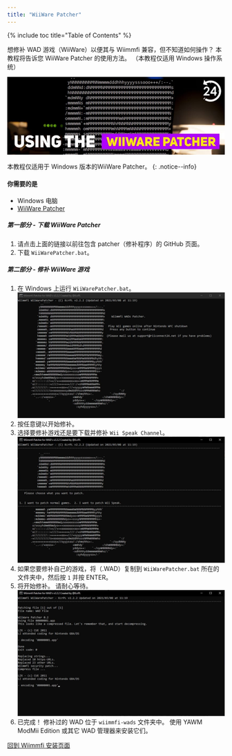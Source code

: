 ```yaml
---
title: "WiiWare Patcher"
---
```


{% include toc title="Table of Contents" %}

想修补 WAD 游戏（WiiWare）以便其与 Wiimmfi 兼容，但不知道如何操作？ 本教程将告诉您 WiiWare Patcher 的使用方法。 （本教程仅适用 Windows 操作系统）

![使用 WiiWare Patcher](/images/rc24_using_the_wiiware_patcher.jpg)

本教程仅适用于 Windows 版本的WiiWare Patcher。
{: .notice--info}

#### 你需要的是

* Windows 电脑
* [WiiWare Patcher](https://github.com/RiiConnect24/WiiWare-Patcher/releases)

##### 第一部分 - 下载 WiiWare Patcher

1. 请点击上面的链接以前往包含 patcher（修补程序）的 GitHub 页面。
2. 下载 `WiiWarePatcher.bat`。

##### 第二部分 - 修补 WiiWare 游戏

1. 在 Windows 上运行 `WiiWarePatcher.bat`。 ![WiiWare Patcher 主菜单](/images/WiiWare-Patcher/1.JPG)
2. 按任意键以开始修补。
3. 选择要修补游戏还是要下载并修补 `Wii Speak Channel`。 ![选择修补模式](/images/WiiWare-Patcher/2.JPG)
4. 如果您要修补自己的游戏，将（.WAD）复制到 `WiiWarePatcher.bat` 所在的文件夹中，然后按 `1` 并按 ENTER。
5. 将开始修补。 请耐心等待。 ![正在修补...](/images/WiiWare-Patcher/3.JPG)
6. 已完成！ 修补过的 WAD 位于 `wiimmfi-wads` 文件夹中。 使用 YAWM ModMii Edition 或其它 WAD 管理器来安装它们。

[回到 Wiimmfi 安装页面](wiimmfi)
